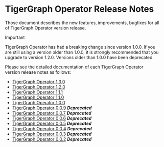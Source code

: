 # TigerGraph Operator Release Notes

Those document describes the new features, improvements, bugfixes for all of TigerGraph Operator version release.

> [!IMPORTANT]
> TigerGraph Operator has had a breaking change since version 1.0.0. If you are still using a version older than 1.0.0, it is strongly recommended that you upgrade to version 1.2.0. Versions older than 1.0.0 have been deprecated.

Please see the detailed documentation of each TigerGraph Operator version release notes as follows:

- [TigerGraph Operator 1.3.0](./operator-1.3.0.md)
- [TigerGraph Operator 1.2.0](./operator-1.2.0.md)
- [TigerGraph Operator 1.1.1](./operator-1.1.1.md)
- [TigerGraph Operator 1.1.0](./operator-1.1.0.md)
- [TigerGraph Operator 1.0.0](./operator-1.0.0.md)
- [TigerGraph Operator 0.0.9](./operator-0.0.9.md) **_Deprecated_**
- [TigerGraph Operator 0.0.7](./operator-0.0.7.md) **_Deprecated_**
- [TigerGraph Operator 0.0.6](./operator-0.0.6.md) **_Deprecated_**
- [TigerGraph Operator 0.0.5](./operator-0.0.5.md) **_Deprecated_**
- [TigerGraph Operator 0.0.4](./operator-0.0.4.md) **_Deprecated_**
- [TigerGraph Operator 0.0.3](./operator-0.0.3.md) **_Deprecated_**
- [TigerGraph Operator 0.0.2](./operator-0.0.2.md) **_Deprecated_**

